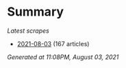# Summary
*Latest scrapes*
* [2021-08-03](https://github.com/nuuuwan/news_lk/blob/data/news_lk.2021-08-03.json) (167 articles)

*Generated at 11:08PM, August 03, 2021*